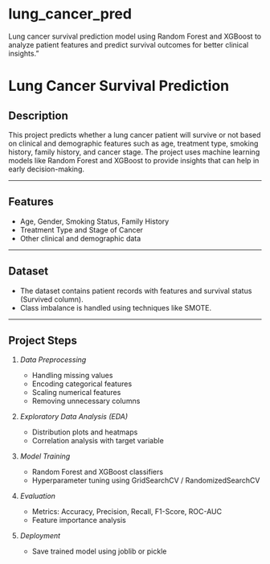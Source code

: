 # lung_cancer_pred
Lung cancer survival prediction model using Random Forest and XGBoost to analyze patient features and predict survival outcomes for better clinical insights.”

# Lung Cancer Survival Prediction

## Description
This project predicts whether a lung cancer patient will survive or not based on clinical and demographic features such as age, treatment type, smoking history, family history, and cancer stage. The project uses machine learning models like Random Forest and XGBoost to provide insights that can help in early decision-making.

---

## Features
- Age, Gender, Smoking Status, Family History  
- Treatment Type and Stage of Cancer  
- Other clinical and demographic data  

---

## Dataset
- The dataset contains patient records with features and survival status (Survived column).  
- Class imbalance is handled using techniques like SMOTE.  

---

## Project Steps
1. *Data Preprocessing*
   - Handling missing values  
   - Encoding categorical features  
   - Scaling numerical features  
   - Removing unnecessary columns  

2. *Exploratory Data Analysis (EDA)*
   - Distribution plots and heatmaps  
   - Correlation analysis with target variable  

3. *Model Training*
   - Random Forest and XGBoost classifiers  
   - Hyperparameter tuning using GridSearchCV / RandomizedSearchCV  

4. *Evaluation*
   - Metrics: Accuracy, Precision, Recall, F1-Score, ROC-AUC  
   - Feature importance analysis  

5. *Deployment*
   - Save trained model using joblib or pickle  
  
